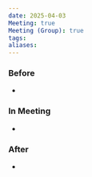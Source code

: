 ```yaml
---
date: 2025-04-03
Meeting: true
Meeting (Group): true
tags: 
aliases:
---
```


### Before
- 

### In Meeting
- 

### After
- 